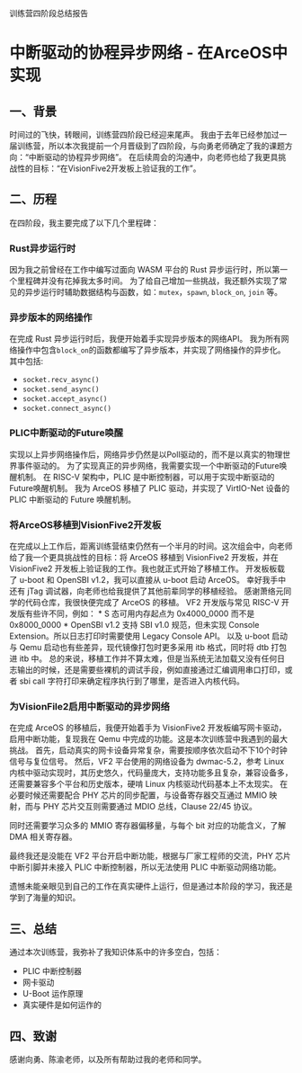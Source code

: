 训练营四阶段总结报告
# 中断驱动的协程异步网络 - 在ArceOS中实现

## 一、背景
时间过的飞快，转眼间，训练营四阶段已经迎来尾声。
我由于去年已经参加过一届训练营，所以本次我提前一个月晋级到了四阶段，与向勇老师确定了我的课题方向：“中断驱动的协程异步网络”。
在后续周会的沟通中，向老师也给了我更具挑战性的目标：“在VisionFive2开发板上验证我的工作”。

## 二、历程
在四阶段，我主要完成了以下几个里程碑：

### Rust异步运行时
因为我之前曾经在工作中编写过面向 WASM 平台的 Rust 异步运行时，所以第一个里程碑并没有花掉我太多时间。
为了给自己增加一些挑战，我还额外实现了常见的异步运行时辅助数据结构与函数，如：`mutex`，`spawn`, `block_on`, `join` 等。

### 异步版本的网络操作
在完成 Rust 异步运行时后，我便开始着手实现异步版本的网络API。
我为所有网络操作中包含`block_on`的函数都编写了异步版本，并实现了网络操作的异步化。其中包括:
- `socket.recv_async()`
- `socket.send_async()`
- `socket.accept_async()`
- `socket.connect_async()`


### PLIC中断驱动的Future唤醒
实现以上异步网络操作后，网络异步仍然是以Poll驱动的，而不是以真实的物理世界事件驱动的。
为了实现真正的异步网络，我需要实现一个中断驱动的Future唤醒机制。
在 RISC-V 架构中，PLIC 是中断控制器，可以用于实现中断驱动的Future唤醒机制。
我为 ArceOS 移植了 PLIC 驱动，并实现了 VirtIO-Net 设备的 PLIC 中断驱动的 Future 唤醒机制。

### 将ArceOS移植到VisionFive2开发板
在完成以上工作后，距离训练营结束仍然有一个半月的时间。这次组会中，向老师给了我一个更具挑战性的目标：将 ArceOS 移植到 VisionFive2 开发板，并在 VisionFive2 开发板上验证我的工作。我也就正式开始了移植工作。
开发板板载了 u-boot 和 OpenSBI v1.2，我可以直接从 u-boot 启动 ArceOS。
幸好我手中还有 jTag 调试器，向老师也给我提供了其他前辈同学的移植经验。
感谢萧络元同学的代码仓库，我很快便完成了 ArceOS 的移植。
VF2 开发版与常见 RISC-V 开发版有些许不同，例如：
    * S 态可用内存起点为 0x4000_0000 而不是 0x8000_0000
    * OpenSBI v1.2 支持 SBI v1.0 规范，但未实现 Console Extension。所以日志打印时需要使用 Legacy Console API。
以及 u-boot 启动与 Qemu 启动也有些差异，现代镜像打包时更多采用 itb 格式，同时将 dtb 打包进 itb 中。
总的来说，移植工作并不算太难，但是当系统无法加载又没有任何日志输出的时候，还是需要些裸机的调试手段，例如直接通过汇编调用串口打印，或者 sbi call 字符打印来确定程序执行到了哪里，是否进入内核代码。

### 为VisionFile2启用中断驱动的异步网络
在完成 ArceOS 的移植后，我便开始着手为 VisionFive2 开发板编写网卡驱动，启用中断功能，复现我在 Qemu 中完成的功能。这是本次训练营中我遇到的最大挑战。
首先，启动真实的网卡设备异常复杂，需要按顺序依次启动不下10个时钟信号与复位信号。
然后，VF2 平台使用的网络设备为 dwmac-5.2，参考 Linux 内核中驱动实现时，其历史悠久，代码量庞大，支持功能多且复杂，兼容设备多，还需要兼容多个平台和历史版本，硬啃 Linux 内核驱动代码基本上不太现实。
在必要时候还需要配合 PHY 芯片的同步配置，与设备寄存器交互通过 MMIO 映射，而与 PHY 芯片交互则需要通过 MDIO 总线，Clause 22/45 协议。

同时还需要学习众多的 MMIO 寄存器偏移量，与每个 bit 对应的功能含义，了解 DMA 相关寄存器。

最终我还是没能在 VF2 平台开启中断功能，根据与厂家工程师的交流，PHY 芯片中断引脚并未接入 PLIC 中断控制器，所以无法使用 PLIC 中断驱动网络功能。

遗憾未能亲眼见到自己的工作在真实硬件上运行，但是通过本阶段的学习，我还是学到了海量的知识。

## 三、总结
通过本次训练营，我弥补了我知识体系中的许多空白，包括：
- PLIC 中断控制器
- 网卡驱动
- U-Boot 运作原理
- 真实硬件是如何运作的

## 四、致谢
感谢向勇、陈渝老师，以及所有帮助过我的老师和同学。






